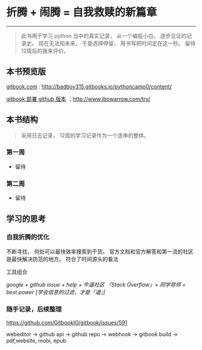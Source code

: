 
# 折腾 + 闹腾 = 自我救赎的新篇章
---
 
> 此书用于学习 python 当中的真实记录， 从一个编程小白， 逐步见证的记录史。 现在无法知未来， 于是选择停留， 用书写把时间定在这一秒。 留待12周后的我来评价。


## 本书预览版

[gitbook.com](http://badboy315.gitbooks.io/pythoncamp0/content/) : http://badboy315.gitbooks.io/pythoncamp0/content/

[gitbook 部署 github 版本](http://www.ibowarrow.com/try/) ：http://www.ibowarrow.com/try/


## 本书结构

> 采用日志记录， 12周的学习记录作为一个连串的整体。 

### 第一周

- 留待

### 第二周

- 留待

## 学习的思考

### 自我折腾的优化

不断寻找， 何处可以最快效率搜索到干货。 官方文档和官方解答和第一流的社区是最快解决防范的地方。 符合了时间源头的看法

工具组合

*google + github issue + help + 牛逼社区 「Stack Overflow」+ 同学导师 = best power [学会信息的过滤，才是『道』]*


### 随手记录，后续整理

https://github.com/GitbookIO/gitbook/issues/591

webeditor -> github api -> github repo -> webhook -> gitbook build -> pdf,website, mobi, epub

